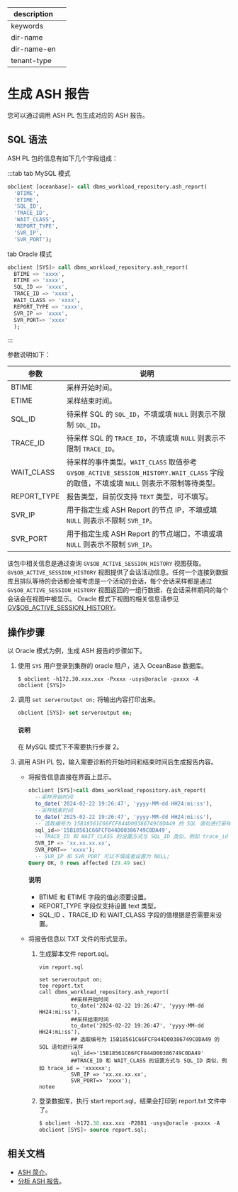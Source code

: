 |description||
|---|---|
|keywords||
|dir-name||
|dir-name-en||
|tenant-type||

# 生成 ASH 报告

您可以通过调用 ASH PL  包生成对应的 ASH 报告。

## SQL 语法

ASH PL 包的信息有如下几个字段组成：

:::tab
tab MySQL 模式

```sql
obclient [oceanbase]> call dbms_workload_repository.ash_report(
  'BTIME', 
  'ETIME', 
  'SQL_ID', 
  'TRACE_ID', 
  'WAIT_CLASS',
  'REPORT_TYPE',
  'SVR_IP',
  'SVR_PORT');
```

tab Oracle 模式

```sql
obclient [SYS]> call dbms_workload_repository.ash_report(     
  BTIME => 'xxxx', 
  ETIME => 'xxxx',  
  SQL_ID => 'xxxx',
  TRACE_ID => 'xxxx', 
  WAIT_CLASS => 'xxxx',
  REPORT_TYPE => 'xxxx',
  SVR_IP => 'xxxx',
  SVR_PORT=> 'xxxx'
  );
```

:::

参数说明如下：

| **参数** | **说明** |
| --- | --- |
| BTIME | 采样开始时间。 |
| ETIME | 采样结束时间。 |
| SQL_ID | 待采样 SQL 的 `SQL_ID`，不填或填 `NULL` 则表示不限制 `SQL_ID`。 |
| TRACE_ID | 待采样 SQL 的 `TRACE_ID`，不填或填 `NULL` 则表示不限制 `TRACE_ID`。 |
| WAIT_CLASS | 待采样的事件类型。`WAIT_CLASS` 取值参考 `GV$OB_ACTIVE_SESSION_HISTORY.WAIT_CLASS` 字段的取值，不填或填 `NULL` 则表示不限制等待类型。 |
| REPORT_TYPE | 报告类型，目前仅支持 `TEXT` 类型，可不填写。 |
| SVR_IP | 用于指定生成 ASH Report 的节点 IP，不填或填 `NULL` 则表示不限制 `SVR_IP`。 |
| SVR_PORT | 用于指定生成 ASH Report 的节点端口，不填或填 `NULL` 则表示不限制 `SVR_IP`。|

该包中相关信息是通过查询 `GV$OB_ACTIVE_SESSION_HISTORY` 视图获取。`GV$OB_ACTIVE_SESSION_HISTORY` 视图提供了会话活动信息。任何一个连接到数据库且排队等待的会话都会被考虑是一个活动的会话，每个会话采样都是通过 `GV$OB_ACTIVE_SESSION_HISTORY` 视图返回的一组行数据，在会话采样期间的每个会话会在视图中被显示。
Oracle 模式下视图的相关信息请参见 [GV$OB_ACTIVE_SESSION_HISTORY](../../../700.system-views/500.system-view-of-oracle-mode/300.performance-view-of-oracle-mode/8900.gv-active_session_history-of-oracle-mode.md)。

## 操作步骤

以 Oracle 模式为例，生成 ASH 报告的步骤如下。

1. 使用 `SYS` 用户登录到集群的 oracle 租户，进入 OceanBase 数据库。

    ```shell
    $ obclient -h172.30.xxx.xxx -Pxxxx -usys@oracle -pxxxx -A
    obclient [SYS]>
    ```

2. 调用 `set serveroutput on;` 将输出内容打印出来。

    ```sql
    obclient [SYS]> set serveroutput on;
    ```

    <main id="notice" type='explain'>
      <h4>说明</h4>
      <p>在 MySQL 模式下不需要执行步骤 2。</p>
    </main>

3. 调用 ASH PL 包，输入需要诊断的开始时间和结束时间后生成报告内容。

    - 将报告信息直接在界面上显示。

      ```sql
      obclient [SYS]>call dbms_workload_repository.ash_report(     
        --采样开始时间
        to_date('2024-02-22 19:26:47', 'yyyy-MM-dd HH24:mi:ss'), 
        --采样结束时间
        to_date('2025-02-22 19:26:47', 'yyyy-MM-dd HH24:mi:ss'),
        -- 选取编号为 15B18561C66FCF844D00386749C0DA49 的 SQL 语句进行采样
        sql_id=>'15B18561C66FCF844D00386749C0DA49',
        -- TRACE_ID 和 WAIT_CLASS 的设置方式与 SQL_ID 类似，例如 trace_id = 'xxxxxx';
        SVR_IP => 'xx.xx.xx.xx',
        SVR_PORT=> 'xxxx');
        -- SVR_IP 和 SVR_PORT 可以不填或者设置为 NULL;
      Query OK, 0 rows affected (29.49 sec)
      ```

      <main id="notice" type='explain'>
        <h4>说明</h4>
        <ul>
        <li>BTIME 和 ETIME 字段的值必须要设置。</li>
        <li>REPORT_TYPE 字段仅支持设置 text 类型。</li>
        <li>SQL_ID 、TRACE_ID 和 WAIT_CLASS 字段的值根据是否需要来设置。</li>
        </ul>
      </main>

    - 将报告信息以 TXT 文件的形式显示。

      1. 生成脚本文件 report.sql。

          ```shell
          vim report.sql
          ```

          ```shell
          set serveroutput on;
          tee report.txt
          call dbms_workload_repository.ash_report(
                    ##采样开始时间
                    to_date('2024-02-22 19:26:47', 'yyyy-MM-dd HH24:mi:ss'),
                    ##采样结束时间
                    to_date('2025-02-22 19:26:47', 'yyyy-MM-dd HH24:mi:ss'),
                    ## 选取编号为 15B18561C66FCF844D00386749C0DA49 的 SQL 语句进行采样
                    sql_id=>'15B18561C66FCF844D00386749C0DA49'
                    ##TRACE_ID 和 WAIT_CLASS 的设置方式与 SQL_ID 类似，例如 trace_id = 'xxxxxx';
                    SVR_IP => 'xx.xx.xx.xx',
                    SVR_PORT=> 'xxxx');
          notee
          ```

      2. 登录数据库，执行 start report.sql，结果会打印到 report.txt 文件中了。

          ```sql
          $ obclient -h172.30.xxx.xxx -P2881 -usys@oracle -pxxxx -A
          obclient [SYS]> source report.sql;
          ```

## 相关文档

- [ASH 简介](../500.ash-report-diagnosis/100.ash-introduction.md)。
- [分析 ASH 报告](../500.ash-report-diagnosis/300.analyze-ash-report.md)。
